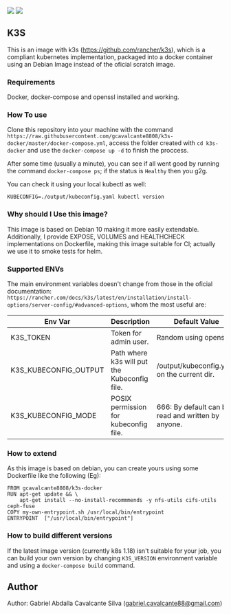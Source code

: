 [![](https://images.microbadger.com/badges/image/gcavalcante8808/k3s-docker.svg)](https://microbadger.com/images/gcavalcante8808/k3s-docker "Get your own image badge on microbadger.com")
[![](https://images.microbadger.com/badges/version/gcavalcante8808/k3s-docker.svg)](https://microbadger.com/images/gcavalcante8808/k3s-docker "Get your own version badge on microbadger.com")

K3S
---

This is an image with k3s (https://github.com/rancher/k3s), which is a compliant kubernetes implementation, packaged into a docker container using an Debian Image instead of the oficial scratch image.

### Requirements

Docker, docker-compose and openssl installed and working.

### How To use

Clone this repository into your machine with the command `https://raw.githubusercontent.com/gcavalcante8808/k3s-docker/master/docker-compose.yml`, access the folder created with `cd k3s-docker` and use the `docker-compose up -d` to finish the proccess.

After some time (usually a minute), you can see if all went good by running the command `docker-compose ps`; if the status is `Healthy` then you g2g.

You can check it using your local kubectl as well:

`KUBECONFIG=./output/kubeconfig.yaml kubectl version`

### Why should I Use this image?

This image is based on Debian 10 making it more easily extendable. Additionally, I provide EXPOSE, VOLUMES and HEALTHCHECK implementations on Dockerfile, making this image suitable for CI; actually we use it to smoke tests for helm.

### Supported ENVs

The main environment variables doesn't change from those in the oficial documentation: `https://rancher.com/docs/k3s/latest/en/installation/install-options/server-config/#advanced-options`, whom the most useful are:

| Env Var               | Description                                  | Default Value                                      |
| --------------------- | -------------------------------------------- | -------------------------------------------------- |
| K3S_TOKEN             | Token for admin user.                        | Random using openssl.                              |
| K3S_KUBECONFIG_OUTPUT | Path where k3s will put the Kubeconfig file. | /output/kubeconfig.yaml on the current dir.        |
| K3S_KUBECONFIG_MODE   | POSIX permission for kubeconfig file.        | 666: By default can be read and written by anyone. |

### How to extend

As this image is based on debian, you can create yours using some Dockerfile like the following (Eg):

```
FROM gcavalcante8808/k3s-docker
RUN apt-get update && \
    apt-get install --no-install-recommmends -y nfs-utils cifs-utils ceph-fuse
COPY my-own-entrypoint.sh /usr/local/bin/entrypoint
ENTRYPOINT  ["/usr/local/bin/entrypoint"]
```

### How to build different versions

If the latest image version  (currently k8s 1.18) isn't suitable for your job, you can build your own version by changing `K3S_VERSION` environment variable and using a `docker-compose build` command.

Author
------

Author: Gabriel Abdalla Cavalcante Silva (gabriel.cavalcante88@gmail.com)


